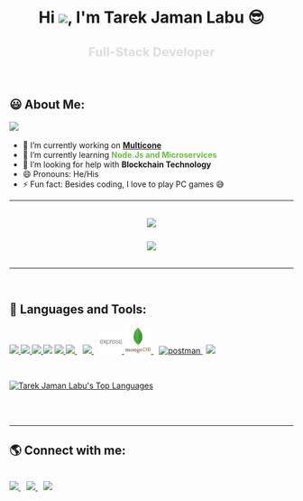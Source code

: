 <h1 align="center">Hi <img src="https://raw.githubusercontent.com/MartinHeinz/MartinHeinz/master/wave.gif" width="30px">, I'm Tarek Jaman Labu 😎</h1>
<h3 style="text-align: center; font-size: 22px; color: #ddd;">Full-Stack Developer</h3>
<br />

## 😃 About Me:

<img src="https://img.shields.io/github/followers/Labu1011?style=social"> <br />

- 🔭 I’m currently working on **[Multicone](https://multicone.io)**
- 🌱 I’m currently learning <strong style="color:#6bbd3e">Node.Js and Microservices</strong>
- 🤔 I’m looking for help with <strong>Blockchain Technology</strong>
- 😄 Pronouns: He/His
- ⚡ Fun fact: Besides coding, I love to play PC games 😅
<hr/>
<br />
<div style="display: flex; justify-content: center; margin-bottom: 25px"> <img src="https://github-readme-streak-stats.herokuapp.com?user=Labu1011&hide_border=true">
</div>
<div style="display: flex; justify-content: center">
<img src="https://github-readme-stats.vercel.app/api?username=Labu1011&count_private=true">

</div>

<br />

<hr />
<br />

## 🚀 Languages and Tools:

<p align="left"> 
    <a href="https://www.w3.org/html/" target="_blank"> <img src="https://img.icons8.com/color/48/000000/html-5.png"/> 
    <a href="https://www.w3schools.com/css/" target="_blank"> <img src="https://img.icons8.com/color/48/000000/css3.png"/> </a>  </a> 
    <a href="https://developer.mozilla.org/en-US/docs/Web/JavaScript" target="_blank"> <img src="https://img.icons8.com/color/48/000000/javascript.png"/> </a> 
    <a href="https://reactjs.org/" target="_blank"> <img src="https://img.icons8.com/color/48/000000/react-native.png"/></a> <a href="https://redux.js.org" target="_blank"> <img src="https://img.icons8.com/color/48/000000/redux.png"/> </a> 
    <a href="https://getbootstrap.com" target="_blank"> <img src="https://img.icons8.com/color/48/000000/bootstrap.png"/> </a>  
     <a style="padding-left:10px;" href="https://nodejs.org" target="_blank"> <img src="https://img.icons8.com/color/48/000000/nodejs.png"/> </a> </a> <a href="https://expressjs.com" target="_blank"> <img src="https://raw.githubusercontent.com/devicons/devicon/master/icons/express/express-original-wordmark.svg" alt="express" width="40" height="40" style="margin-left: 10px"/> </a>
    <a href="https://www.mongodb.com/" target="_blank"> <img src="https://raw.githubusercontent.com/devicons/devicon/master/icons/mongodb/mongodb-original-wordmark.svg" alt="mongodb" width="48" height="48"/> </a> 
    <a href="https://postman.com" target="_blank"> <img src="https://www.vectorlogo.zone/logos/getpostman/getpostman-icon.svg" alt="postman" width="45" height="45" style="margin-left: 10px"/> </a>   
    <a href="https://git-scm.com/" target="_blank"> <img src="https://img.icons8.com/color/48/000000/git.png" style="margin-left: 6px"/> </a> 
   
    
    
</p>
<br />

<a href="https://github.com/Labu1011"><img alt="Tarek Jaman Labu's Top Languages" src="https://github-readme-stats.vercel.app/api/top-langs/?username=Labu1011&langs_count=8&count_private=true&layout=compact&theme=default &hide_border=true&bg_color=fff" /></a>

<br /><br />

<hr />

## 🌎 Connect with me:

<br />
<a href="https://www.facebook.com/tarekjaman.labu/" style="margin-right: 10px">
<img src="https://img.shields.io/badge/Facebook-1877F2?style=for-the-badge&logo=facebook&logoColor=white">
</a>
<a href="https://twitter.com/tarekjaman_labu" style="margin-right: 10px">
<img src="https://img.shields.io/badge/Twitter-1DA1F2?style=for-the-badge&logo=twitter&logoColor=white">
</a>
<a href="https://www.linkedin.com/in/tarek-jaman-labu-b710891b1/" style="margin-right: 10px">
<img src="https://img.shields.io/badge/LinkedIn-0077B5?style=for-the-badge&logo=linkedin&logoColor=white">
</a>
